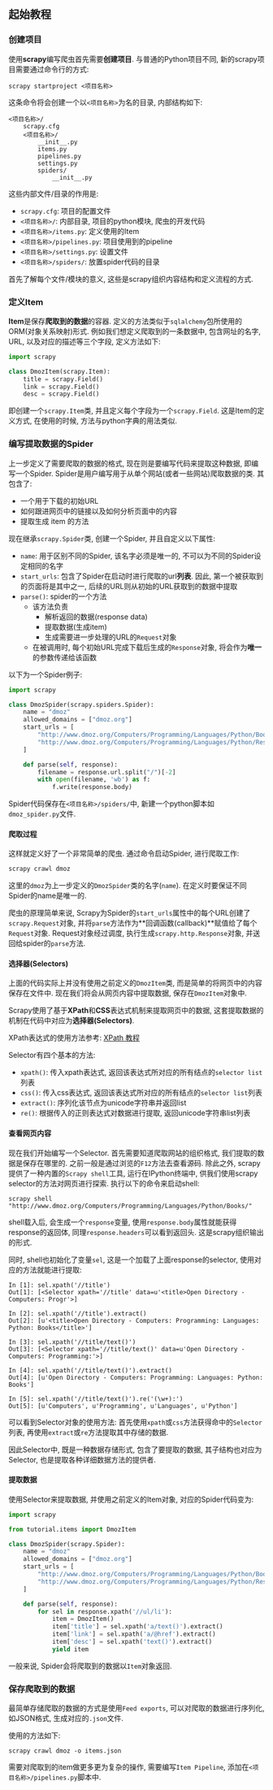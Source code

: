 ## 起始教程

### 创建项目

使用**scrapy**编写爬虫首先需要**创建项目**. 与普通的Python项目不同, 新的scrapy项目需要通过命令行的方式:

```
scrapy startproject <项目名称>
```

这条命令将会创建一个以`<项目名称>`为名的目录, 内部结构如下:

```
<项目名称>/
    scrapy.cfg
    <项目名称>/
        __init__.py
        items.py
        pipelines.py
        settings.py
        spiders/
            __init__.py
```

这些内部文件/目录的作用是:

- `scrapy.cfg`: 项目的配置文件
- `<项目名称>/`: 内部目录, 项目的python模块, 爬虫的开发代码
- `<项目名称>/items.py`: 定义使用的Item
- `<项目名称>/pipelines.py`: 项目使用到的pipeline
- `<项目名称>/settings.py`: 设置文件
- `<项目名称>/spiders/`: 放置spider代码的目录

首先了解每个文件/模块的意义, 这些是scrapy组织内容结构和定义流程的方式.

### 定义Item

**Item**是保存**爬取到的数据**的容器. 定义的方法类似于`sqlalchemy`包所使用的ORM(对象关系映射)形式. 例如我们想定义爬取到的一条数据中, 包含网址的名字, URL, 以及对应的描述等三个字段, 定义方法如下:

```python
import scrapy

class DmozItem(scrapy.Item):
    title = scrapy.Field()
    link = scrapy.Field()
    desc = scrapy.Field()
```

即创建一个`scrapy.Item`类, 并且定义每个字段为一个`scrapy.Field`. 这是Item的定义方式, 在使用的时候, 方法与python字典的用法类似.

### 编写提取数据的Spider

上一步定义了需要爬取的数据的格式, 现在则是要编写代码来提取这种数据, 即编写一个Spider. Spider是用户编写用于从单个网站(或者一些网站)爬取数据的类. 其包含了:

- 一个用于下载的初始URL
- 如何跟进网页中的链接以及如何分析页面中的内容
- 提取生成 item 的方法

现在继承`scrapy.Spider`类, 创建一个Spider, 并且自定义以下属性:

- `name`: 用于区别不同的Spider, 该名字必须是唯一的, 不可以为不同的Spider设定相同的名字
- `start_urls`: 包含了Spider在启动时进行爬取的url**列表**. 因此, 第一个被获取到的页面将是其中之一, 后续的URL则从初始的URL获取到的数据中提取
- `parse()`: spider的一个方法
    - 该方法负责
        - 解析返回的数据(response data)
        - 提取数据(生成item)
        - 生成需要进一步处理的URL的`Request`对象
    - 在被调用时, 每个初始URL完成下载后生成的`Response`对象, 将会作为**唯一**的参数传递给该函数

以下为一个Spider例子:

```python
import scrapy

class DmozSpider(scrapy.spiders.Spider):
    name = "dmoz"
    allowed_domains = ["dmoz.org"]
    start_urls = [
        "http://www.dmoz.org/Computers/Programming/Languages/Python/Books/",
        "http://www.dmoz.org/Computers/Programming/Languages/Python/Resources/"
    ]

    def parse(self, response):
        filename = response.url.split("/")[-2]
        with open(filename, 'wb') as f:
            f.write(response.body)
```

Spider代码保存在`<项目名称>/spiders/`中, 新建一个python脚本如`dmoz_spider.py`文件.

#### 爬取过程

这样就定义好了一个非常简单的爬虫. 通过命令启动Spider, 进行爬取工作:

```python
scrapy crawl dmoz
```

这里的`dmoz`为上一步定义的`DmozSpider`类的名字(`name`). 在定义时要保证不同Spider的name是唯一的.

爬虫的原理简单来说, Scrapy为Spider的`start_urls`属性中的每个URL创建了`scrapy.Request`对象, 并将`parse`方法作为**回调函数(callback)**赋值给了每个`Request`对象. Request对象经过调度, 执行生成`scrapy.http.Response`对象, 并送回给spider的`parse`方法.

#### 选择器(Selectors)

上面的代码实际上并没有使用之前定义的`DmozItem`类, 而是简单的将网页中的内容保存在文件中. 现在我们将会从网页内容中提取数据, 保存在`DmozItem`对象中.

Scrapy使用了基于**XPath**和**CSS**表达式机制来提取网页中的数据, 这套提取数据的机制在代码中对应为**选择器(Selectors)**.

XPath表达式的使用方法参考: [XPath 教程](https://www.w3school.com.cn/xpath/index.asp)

Selector有四个基本的方法:

- `xpath()`: 传入xpath表达式, 返回该表达式所对应的所有结点的`selector list`列表
- `css()`: 传入css表达式, 返回该表达式所对应的所有结点的`selector list`列表
- `extract()`: 序列化该节点为unicode字符串并返回list
- `re()`: 根据传入的正则表达式对数据进行提取, 返回unicode字符串list列表

#### 查看网页内容

现在我们开始编写一个Selector. 首先需要知道爬取网站的组织格式, 我们提取的数据是保存在哪里的. 之前一般是通过浏览的`F12`方法去查看源码. 除此之外, scrapy提供了一种内置的`Scrapy shell`工具, 运行在IPython终端中, 供我们使用scrapy selector的方法对网页进行探索. 执行以下的命令来启动shell:

```
scrapy shell "http://www.dmoz.org/Computers/Programming/Languages/Python/Books/"
```

shell载入后, 会生成一个`response`变量, 使用`response.body`属性就能获得response的返回体, 同理`response.headers`可以看到返回头. 这是scrapy组织输出的形式.

同时, shell也初始化了变量`sel`, 这是一个加载了上面response的selector, 使用对应的方法就能进行提取:

```
In [1]: sel.xpath('//title')
Out[1]: [<Selector xpath='//title' data=u'<title>Open Directory - Computers: Progr'>]

In [2]: sel.xpath('//title').extract()
Out[2]: [u'<title>Open Directory - Computers: Programming: Languages: Python: Books</title>']

In [3]: sel.xpath('//title/text()')
Out[3]: [<Selector xpath='//title/text()' data=u'Open Directory - Computers: Programming:'>]

In [4]: sel.xpath('//title/text()').extract()
Out[4]: [u'Open Directory - Computers: Programming: Languages: Python: Books']

In [5]: sel.xpath('//title/text()').re('(\w+):')
Out[5]: [u'Computers', u'Programming', u'Languages', u'Python']
```

可以看到Selector对象的使用方法: 首先使用`xpath`或`css`方法获得命中的`Selector`列表, 再使用`extract`或`re`方法提取其中存储的数据.

因此Selector中, 既是一种数据存储形式, 包含了要提取的数据, 其子结构也对应为Selector, 也是提取各种详细数据方法的提供者.

#### 提取数据

使用Selector来提取数据, 并使用之前定义的Item对象, 对应的Spider代码变为:

```python
import scrapy

from tutorial.items import DmozItem

class DmozSpider(scrapy.Spider):
    name = "dmoz"
    allowed_domains = ["dmoz.org"]
    start_urls = [
        "http://www.dmoz.org/Computers/Programming/Languages/Python/Books/",
        "http://www.dmoz.org/Computers/Programming/Languages/Python/Resources/"
    ]

    def parse(self, response):
        for sel in response.xpath('//ul/li'):
            item = DmozItem()
            item['title'] = sel.xpath('a/text()').extract()
            item['link'] = sel.xpath('a/@href').extract()
            item['desc'] = sel.xpath('text()').extract()
            yield item
```

一般来说, Spider会将爬取到的数据以`Item`对象返回.

### 保存爬取到的数据

最简单存储爬取的数据的方式是使用`Feed exports`, 可以对爬取的数据进行序列化, 如JSON格式, 生成对应的`.json`文件.

使用的方法如下:

```
scrapy crawl dmoz -o items.json
```

需要对爬取到的item做更多更为复杂的操作, 需要编写`Item Pipeline`, 添加在`<项目名称>/pipelines.py`脚本中.
